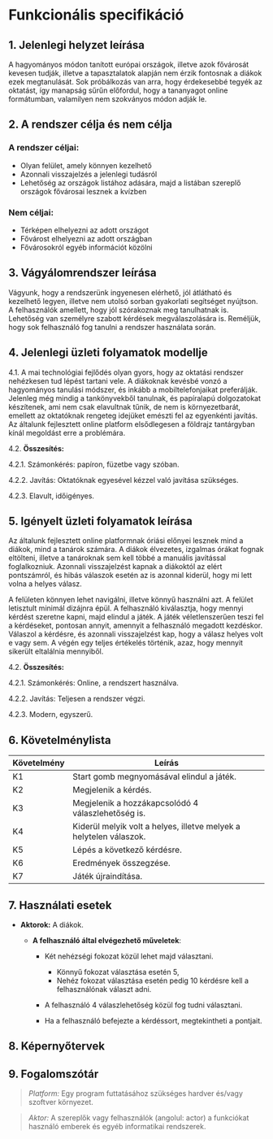 # Funkcionális specifikáció

## 1. Jelenlegi helyzet leírása
A hagyományos módon tanított európai országok, illetve azok fővárosát kevesen tudják, illetve a tapasztalatok alapján nem érzik fontosnak a diákok ezek megtanulását. Sok próbálkozás van arra, hogy érdekesebbé tegyék az oktatást, így manapság sűrűn előfordul, hogy a tananyagot online formátumban, valamilyen nem szokványos módon adják le.

## 2. A rendszer célja és nem célja

### A rendszer céljai:
- Olyan felület, amely könnyen kezelhető
- Azonnali visszajelzés a jelenlegi tudásról
- Lehetőség az országok listához adására, majd a listában szereplő országok fővárosai lesznek a kvízben

### Nem céljai:
- Térképen elhelyezni az adott országot
- Fővárost elhelyezni az adott országban
- Fővárosokról egyéb információt közölni

## 3. Vágyálomrendszer leírása
Vágyunk, hogy a rendszerünk ingyenesen elérhető, jól átlátható és kezelhető legyen, illetve nem utolsó sorban gyakorlati segítséget nyújtson. A felhasználók amellett, hogy jól szórakoznak meg tanulhatnak is. Lehetőség van személyre szabott kérdések megválaszolására is. Reméljük, hogy sok felhasználó fog tanulni a rendszer használata során.

## 4. Jelenlegi üzleti folyamatok modellje
4.1. A mai technológiai fejlődés olyan gyors, hogy az oktatási rendszer nehézkesen tud lépést tartani vele. A diákoknak kevésbé vonzó a hagyományos tanulási módszer, és inkább a mobiltelefonjaikat preferálják. Jelenleg még mindig a tankönyvekből tanulnak, és papíralapú dolgozatokat készítenek, ami nem csak elavultnak tűnik, de nem is környezetbarát, emellett az oktatóknak rengeteg idejüket emészti fel az egyenkénti javítás. Az általunk fejlesztett online platform elsődlegesen a földrajz tantárgyban kínál megoldást erre a problémára.

4.2. **Összesítés:**

4.2.1. Számonkérés: papíron, füzetbe vagy szóban.

4.2.2. Javítás: Oktatóknak egyesével kézzel való javítása szükséges.

4.2.3. Elavult, időigényes.


## 5. Igényelt üzleti folyamatok leírása
Az általunk fejlesztett online platformnak óriási előnyei lesznek mind a diákok, mind a tanárok számára. A diákok élvezetes, izgalmas órákat fognak eltölteni, illetve a tanároknak sem kell többé a manuális javítással foglalkozniuk. Azonnali visszajelzést kapnak a diákoktól az elért pontszámról, és hibás válaszok esetén az is azonnal kiderül, hogy mi lett volna a helyes válasz.

A felületen könnyen lehet navigálni, illetve könnyű használni azt. A felület letisztult minimál dizájnra épül. A felhasználó kiválasztja, hogy mennyi kérdést szeretne kapni, majd elindul a játék. A játék véletlenszerűen teszi fel a kérdéseket, pontosan annyit, amennyit a felhasználó megadott kezdéskor. Válaszol a kérdésre, és azonnali visszajelzést kap, hogy a válasz helyes volt e vagy sem. A végén egy teljes értékelés történik, azaz, hogy mennyit sikerült eltalálnia mennyiből.

4.2. **Összesítés:**

4.2.1. Számonkérés: Online, a rendszert használva.

4.2.2. Javítás: Teljesen a rendszer végzi.

4.2.3. Modern, egyszerű.

## 6. Követelménylista
| Követelmény | Leírás                                                           |
|------------|------------------------------------------------------------------|
| K1         | Start gomb megnyomásával elindul a játék.                        |
| K2         | Megjelenik a kérdés.                                             |
| K3         | Megjelenik a hozzákapcsolódó 4 válaszlehetőség is.                |
| K4         | Kiderül melyik volt a helyes, illetve melyek a helytelen válaszok. |
| K5         | Lépés a következő kérdésre.                                       |
| K6         | Eredmények összegzése.                                            |
| K7         | Játék újraindítása.                                               |


## 7. Használati esetek
- **Aktorok:** A diákok.

  	 - **A felhasználó által elvégezhető műveletek**:

        -  Két nehézségi fokozat közül lehet majd választani.

  	         - Könnyű fokozat választása esetén 5,
  	         - Nehéz fokozat választása esetén pedig 10 kérdésre kell a felhasználónak választ adni.

  	    - A felhasználó 4 válaszlehetőség közül fog tudni választani.
  	    - Ha a felhasználó befejezte a kérdéssort,  megtekintheti a pontjait.

## 8. Képernyőtervek

## 9. Fogalomszótár
>*Platform:* Egy program futtatásához szükséges hardver és/vagy szoftver környezet.

>*Aktor:* A szereplők vagy felhasználók (angolul: actor) a funkciókat használó emberek és egyéb informatikai rendszerek.


